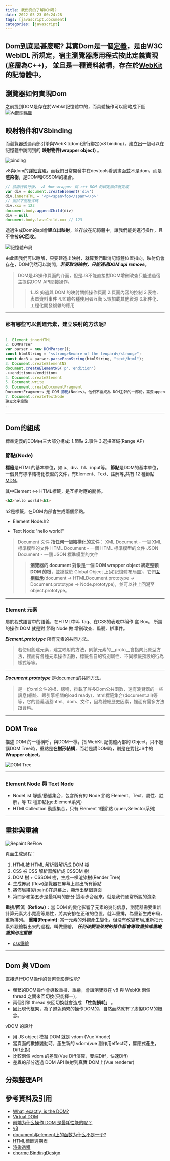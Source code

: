 ```yaml
---
title: 我們真的了解DOM嗎?
date: 2022-05-23 00:24:28
tags: [javascript,document]
categories: [javascript]
---
```

Dom到底是甚麼呢?
其實Dom是一個[定義](https://www.w3.org/TR/WebIDL/)，是由W3C WebIDL 所規定，宿主瀏覽器應用程式按此定義實現(底層為C++)，
並且是一種資料結構，存在於[WebKit][1]的記憶體中。
---
## 瀏覽器如何實現Dom

之前提到DOM是存在於Webkit記憶體中的，而具體操作可以簡略成下圖
![內部關係圖](/images/dom/內部關係圖.png)


## 映射物件和V8binding

而瀏覽器透過內部引擎與WebKit(dom)進行綁定(v8 binding)，建立出一個可以在記憶體中訪問到的 **映射物件(wrapper object)** 。

![binding](/images/dom/bindingV8.png)

v8與dom的[詳細實現](https://www.jianshu.com/p/53de5e4deb43)，而我們日常開發中在devtools看到畫面並不是dom，而是**渲染樹**，是DOM和CSSOM的組合。

```javascript
// 前兩行執行後， v8 dom wrapper 與 c++ DOM 的綁定關係就完成
var div = document.createElement('div')
div.innerHTML = '<p><span>foo</span></p>'
// 測試下面程式碼
div.xxx = 123
document.body.appendChild(div)
div = null
document.body.lastChild.xxx // 123
```
透過生成Dom的api會**建立出映射**，並存放在記憶體中，讓我們能夠進行操作，且不會被**GC回收**。

![記憶體布局](/images/dom/DOM記憶體關係圖.png)

由此圖我們可以瞭解，只要建造出映射，就算我們取消記憶體位置指向，映射仍會存在，DOM仍然可以訪問，***若要取消映射，只能透過DOM api remove***。
>DOM是JS操作頁面的介面，但是JS不能直接對DOM增刪改查只能透過宿主提供DOM API間接操作。
>> 1.JS 夠過與 DOM 的映射關係操作頁面
>> 2.頁面內容的控制
>> 3.表格、表單資料事件
>> 4.監聽各種使用者互動
>> 5.懶加載其他資源
>> 6.組件化、工程化開發複雜的應用
---
### 那有哪些可以創建元素，建立映射的方法呢?

```javascript

1. Element.innerHTML
2. DOMParser
var parser = new DOMParser();
const htmlString = "<strong>Beware of the leopard</strong>";
const doc3 = parser.parseFromString(htmlString, "text/html");
3. Document.createElementNS
document.createElementNS('p','endition')
-><endition>​</endition>​
4. Document.createElement
5. Document.write
6. Document.createDocumentFragment
DocumentFragments 是 DOM 節點(Nodes)。他們不會成為 DOM主幹的一部份，需要append加入 DOM 樹。
7. Document.createTextNode
建立文字節點
...

```
---
## Dom的組成

標準定義的DOM由三大部分構成:
1.節點
2.事件
3.選擇區域(Range AP)

### 節點(Node)

**標籤**是HTML的基本單位，如:p、div、h1、input等。
**節點**是DOM的基本單位，一個具有標準結構化模型的文件，有Element、Text、註解等,共有 12 種節點[MDN](https://developer.mozilla.org/en-US/docs/Web/API/Node)。

其中Element <=> HTML標籤，是互相對應的關係。

```HTML
<h2>hello world!<h2>
```

h2是標籤，在DOM內部會生成兩個節點。

- Element Node:h2

- Text Node:"hello world!"

> Document 文件
> **指任何一個結構化的文件**：
> XML Document - 一個 XML 標準模型的文件
> HTML Document - 一個 HTML 標準模型的文件
> JSON Document - 一個 JSON 標準模型的文件
>> **瀏覽器的 document 對象是一個 DOM wrapper object 綁定整顆 DOM 的根**，並掛載於 Global Object 上(如記憶體布局圖)，它們[互相繼承][2](document -> HTMLDocument.prototype -> Document.prototype -> Node.prototype)，並可以往上回溯至object.prototype。
---
### Element 元素
屬於程式語言中的語義，在HTML中叫 Tag、在CSS的表現中稱作 盒 Box。
所謂的操作 DOM 就是對 節點 Node 做 增刪改查、監聽、綁事件。

***Element.prototype***  所有元素的共同方法。
> 若使用創建元素，建立映射的方法，則該元素的__proto__會指向此原型方法，裡面有各種元素操作函數，標籤各自的特別屬性、不同標籤預設的行為樣式等等。
---
***Document.prototype*** 是document的共同方法。
> 是一份xml文件的根、總稱，掛載了許多Dom公共函數，還有瀏覽器的一些訊息(網址、跟引擎相關的load ready)，html標籤集合(document.all)等等，它的語義涵蓋html、dom、文件，因為總總歷史因素，裡面有需多方法跟資料。
---

## DOM Tree

描述 DOM 的一種稱呼，與DOM一樣，指 WebKit 記憶體內部的 Object，只不過講DOM Tree時，重點是**在樹形結構**，而若是講DOM時，則是在對比JS中的**Wrapper object**。

![DOM Tree](/images/dom/DomTree.png)

---
###  Element Node 與 Text Node

- NodeList 靜態/動態集合，包含所有的 Node 節點 Element、Text、屬性、註解，等 12 種節點(getElement系列)
- HTMLCollection 動態集合，只有 Element 1種節點 (querySelector系列)
---
## 重排與重繪 

![Repaint ReFlow](/images/dom/webkit_render.png)


頁面生成過程：
1. HTML被 HTML 解析器解析成 DOM 樹
2. CSS 被 CSS 解析器解析成 CSSOM 樹
3. DOM 樹 + CSSOM 樹，生成一棵渲染樹(Render Tree)
4. 生成佈局 (flow)瀏覽器在屏幕上畫出所有節點
5. 將佈局繪製(paint)在屏幕上，顯示出整個頁面
6. 第四步和第五步是最耗時的部分 這兩步合起來，就是我們通常所說的渲染

**重排/回流（Reflow）**：當 DOM 的變化影響了元素的幾何信息，瀏覽器需要重新計算元素大小寬高等屬性，將其安排在正確的位置，就叫重排，為重新生成布局，重新排列。
**重繪(Repaint)**: 當一元素的外觀產生變化，但没有改變布局,重新把元素外觀繪製出来的過程，叫做重繪。
***任何改變渲染樹的操作都會導致重排或重繪,重排必定重繪***
- [css重繪](https://csstriggers.com/)

---
## Dom 與 VDom

直接進行DOM操作的會何會影響性能?
- 頻繁的DOM操作會導致重排、重繪，會讓瀏覽器在 v8 與 WebKit 兩個 thread 之間來回切換(只能擇一)， 
- 兩個引擎 thread 來回切換就會造成 **「性能損耗」** 。
- 因此現代框架，為了避免頻繁的操作DOM的，自然而然就有了虛擬DOM的概念。

vDOM 的設計
- 用 JS object 模擬 DOM 就是 vdom (Vue Vnode)
- 當頁面的數據變動時，產生新的 vdom(vue 副作用effect時，響應式產生，Diff比對)
- 比較兩個 vdom 的差異(Vue Diff演算，雙端Diff，快速Diff)
- 差異的部分透過 DOM API 映射到真實 DOM上(Vue renderer)

## 分類整理API

## 參考資料及引用

- [What, exactly, is the DOM?](https://bitsofco.de/what-exactly-is-the-dom/)
- [Virtual DOM](https://www.gushiciku.cn/pl/gFY6/zh-tw)
- [前端为什么操作 DOM 是最耗性能的呢？](https://www.zhihu.com/question/324992717/answer/707044362)
- [v8](https://www.jianshu.com/p/53de5e4deb43)
- [document与element上的函数为什么不是一个?](https://www.zhihu.com/question/269333790/answer/350467595)
- [HTML標籤週期表](https://html5.tool.webfrontend.dev/)
- [渲染過程](https://www.cnblogs.com/111testing/p/11186335.html)
- [chorme BindingDesign](https://chromium.googlesource.com/chromium/src.git/+/62.0.3178.1/third_party/WebKit/Source/bindings/core/v8/V8BindingDesign.md)

[1]: <https://zh.m.wikipedia.org/zh-tw/WebKit> (Webkit)

[2]: <https://www.796t.com/post/YjJ2dWc=.html> (dom繼承)
